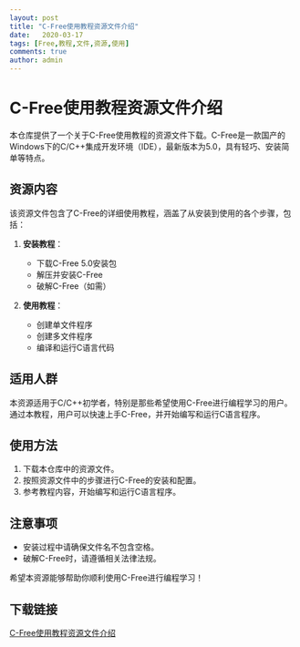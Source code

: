 ```yaml
---
layout: post
title: "C-Free使用教程资源文件介绍"
date:   2020-03-17
tags: [Free,教程,文件,资源,使用]
comments: true
author: admin
---
```

# C-Free使用教程资源文件介绍

本仓库提供了一个关于C-Free使用教程的资源文件下载。C-Free是一款国产的Windows下的C/C++集成开发环境（IDE），最新版本为5.0，具有轻巧、安装简单等特点。

## 资源内容

该资源文件包含了C-Free的详细使用教程，涵盖了从安装到使用的各个步骤，包括：

1. **安装教程**：
   - 下载C-Free 5.0安装包
   - 解压并安装C-Free
   - 破解C-Free（如需）

2. **使用教程**：
   - 创建单文件程序
   - 创建多文件程序
   - 编译和运行C语言代码

## 适用人群

本资源适用于C/C++初学者，特别是那些希望使用C-Free进行编程学习的用户。通过本教程，用户可以快速上手C-Free，并开始编写和运行C语言程序。

## 使用方法

1. 下载本仓库中的资源文件。
2. 按照资源文件中的步骤进行C-Free的安装和配置。
3. 参考教程内容，开始编写和运行C语言程序。

## 注意事项

- 安装过程中请确保文件名不包含空格。
- 破解C-Free时，请遵循相关法律法规。

希望本资源能够帮助你顺利使用C-Free进行编程学习！

## 下载链接

[C-Free使用教程资源文件介绍](https://pan.quark.cn/s/de8efa470ead)